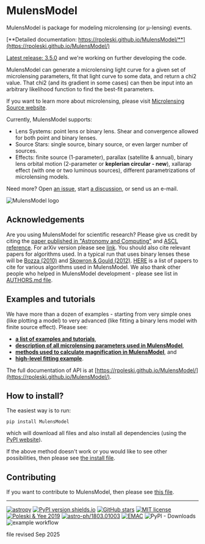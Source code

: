 # MulensModel

<dl>MulensModel is package for modeling microlensing (or &mu;-lensing) events. </dl>

<!-- ![example workflow](https://github.com/alpv95/MulensModel/actions/workflows/tests.yml/badge.svg) -->

[**Detailed documentation: https://rpoleski.github.io/MulensModel/**](https://rpoleski.github.io/MulensModel/)

[Latest release: 3.5.0](https://github.com/rpoleski/MulensModel/releases/latest) and we're working on further developing the code.

MulensModel can generate a microlensing light curve for a given set of microlensing parameters, fit that light curve to some data, and return a chi2 value. That chi2 (and its gradient in some cases) can then be input into an arbitrary likelihood function to find the best-fit parameters.

If you want to learn more about microlensing, please visit [Microlensing Source website](http://microlensing-source.org/).

Currently, MulensModel supports:
* Lens Systems: point lens or binary lens. Shear and convergence allowed for both point and binary lenses.
* Source Stars: single source, binary source, or even larger number of sources.
* Effects: finite source (1-parameter), parallax (satellite & annual), binary lens orbital motion (2-parameter or **keplerian circular - new**), xallarap effect (with one or two luminous sources), different parametrizations of microlensing models.

Need more? Open [an issue](https://github.com/rpoleski/MulensModel/issues), start [a discussion](https://github.com/rpoleski/MulensModel/discussions), or send us an e-mail. 

![MulensModel logo](documents/logo/logoMM_crop_4_372x260.png)

## Acknowledgements

Are you using MulensModel for scientific research? Please give us credit by citing the [paper published in "Astronomy and Computing"](https://ui.adsabs.harvard.edu/abs/2019A%26C....26...35P/abstract) and [ASCL reference](http://ascl.net/1803.006). For arXiv version please see [link](https://arxiv.org/abs/1803.01003). You should also cite relevant papers for algorithms used. In a typical run that uses binary lenses these will be [Bozza (2010)](https://ui.adsabs.harvard.edu/abs/2010MNRAS.408.2188B/abstract) and [Skowron & Gould (2012)](https://ui.adsabs.harvard.edu/abs/2012arXiv1203.1034S/abstract). [HERE](documents/papers_to_cite.md) is a list of papers to cite for various algorithms used in MulensModel. We also thank other people who helped in MulensModel development - please see list in [AUTHORS.md file](AUTHORS.md).


## Examples and tutorials

We have more than a dozen of examples - starting from very simple ones (like plotting a model) to very advanced (like fitting a binary lens model with finite source effect). Please see:
* [**a list of examples and tutorials**](documents/examples_list.md),
* [**description of all microlensing parameters used in MulensModel**](documents/parameter_names.pdf),
* [**methods used to calculate magnification in MulensModel**](documents/magnification_methods.pdf), and
* [**high-level fitting example**](examples/example_16).

The full documentation of API is at [https://rpoleski.github.io/MulensModel/](https://rpoleski.github.io/MulensModel/).

## How to install?

The easiest way is to run:
```
pip install MulensModel
```
which will download all files and also install all dependencies (using the [PyPI website](https://pypi.org/project/MulensModel/)).

If the above method doesn't work or you would like to see other possibilities, then please see [the install file](documents/install.md).

## Contributing

If you want to contribute to MulensModel, then please see [this file](CONTRIBUTING.md).

---
[![astropy](http://img.shields.io/badge/powered%20by-AstroPy-orange.svg?style=flat)](http://www.astropy.org/) 
[![PyPI version shields.io](https://img.shields.io/pypi/v/MulensModel.svg)](https://pypi.python.org/pypi/MulensModel/) 
[![GitHub stars](https://badgen.net/github/stars/rpoleski/MulensModel)](https://GitHub.com/rpoleski/MulensModel/stargazers/) 
[![MIT license](https://img.shields.io/badge/License-MIT-blue.svg)](https://lbesson.mit-license.org/) 
[![Poleski & Yee 2019](https://img.shields.io/badge/ADS-Poleski%20%26%20Yee%202019-brightgreen.svg)](https://ui.adsabs.harvard.edu/abs/2019A%26C....26...35P/abstract)
[![astro-ph/1803.01003](https://img.shields.io/badge/astro--ph-1803.01003-brightgreen.svg)](https://arxiv.org/abs/1803.01003)
[![EMAC](https://img.shields.io/badge/EMAC-2207--125-blue)](https://emac.gsfc.nasa.gov?cid=2207-125)
![PyPI - Downloads](https://img.shields.io/pypi/dm/MulensModel)
![example workflow](https://github.com/rpoleski/MulensModel/actions/workflows/python-app.yml/badge.svg)

file revised Sep 2025
